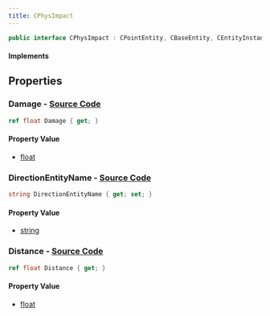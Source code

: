 ```yaml
---
title: CPhysImpact
---
```


```csharp
public interface CPhysImpact : CPointEntity, CBaseEntity, CEntityInstance, ISchemaClass<CEntityInstance>, ISchemaClass<CBaseEntity>, ISchemaClass<CPointEntity>, ISchemaClass<CPhysImpact>, ISchemaField, ISchemaClass, INativeHandle
```

#### Implements

## Properties

### **Damage** - [Source Code](https://github.com/swiftly-solution/swiftlys2/blob/main/managed/src/SwiftlyS2.Generated/Schemas/Interfaces/CPhysImpact.cs#L16)

```csharp
ref float Damage { get; }
```

#### Property Value

- [float](https://learn.microsoft.com/dotnet/api/system.single)

### **DirectionEntityName** - [Source Code](https://github.com/swiftly-solution/swiftlys2/blob/main/managed/src/SwiftlyS2.Generated/Schemas/Interfaces/CPhysImpact.cs#L20)

```csharp
string DirectionEntityName { get; set; }
```

#### Property Value

- [string](https://learn.microsoft.com/dotnet/api/system.string)

### **Distance** - [Source Code](https://github.com/swiftly-solution/swiftlys2/blob/main/managed/src/SwiftlyS2.Generated/Schemas/Interfaces/CPhysImpact.cs#L18)

```csharp
ref float Distance { get; }
```

#### Property Value

- [float](https://learn.microsoft.com/dotnet/api/system.single)

